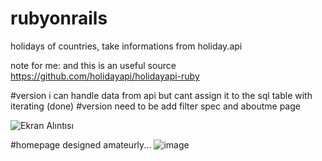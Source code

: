 # rubyonrails
holidays of countries, take informations from holiday.api


note for me:
and this is an useful source
https://github.com/holidayapi/holidayapi-ruby


#version
i can handle data from api but cant assign it to the sql table with iterating (done)
#version
need to be add filter spec and aboutme page

![Ekran Alıntısı](https://user-images.githubusercontent.com/78663077/134201647-b3be338d-2bf1-4029-a05d-0e2490036953.PNG)


#homepage designed amateurly...
![image](https://user-images.githubusercontent.com/78663077/134220368-7bcb94f2-a168-4a51-ad9e-f8b6e2f5091f.png)
